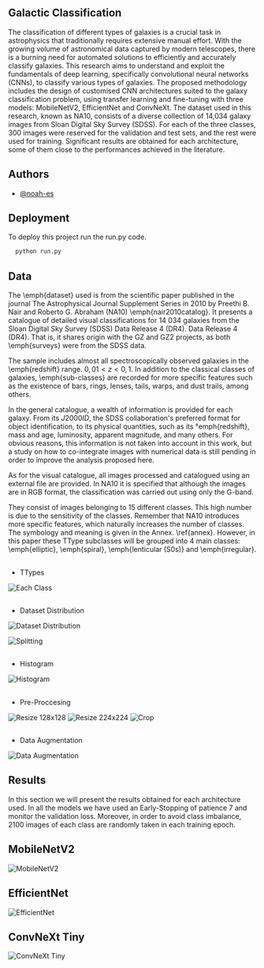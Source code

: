 
## Galactic Classification

The classification of different types of galaxies is a crucial task in astrophysics that traditionally requires extensive manual effort. With the growing volume of astronomical data captured by modern telescopes, there is a burning need for automated solutions to efficiently and accurately classify galaxies. This research aims to understand and exploit the fundamentals of deep learning, specifically convolutional neural networks (CNNs), to classify various types of galaxies. The proposed methodology includes the design of customised CNN architectures suited to the galaxy classification problem, using transfer learning and fine-tuning with three models: MobileNetV2, EfficientNet and ConvNeXt. The dataset used in this research, known as NA10, consists of a diverse collection of 14,034 galaxy images from Sloan Digital Sky Survey (SDSS). For each of the three classes, 300 images were reserved for the validation and test sets, and the rest were used for training. Significant results are obtained for each architecture, some of them close to the performances achieved in the literature.


## Authors

- [@noah-es](https://github.com/noah-es)


## Deployment

To deploy this project run the run.py code.

```bash
  python run.py
```


## Data

The \emph{dataset} used is from the scientific paper published in the journal The Astrophysical Journal Supplement Series in 2010 by Preethi B. Nair and Roberto G. Abraham (NA10) \emph{nair2010catalog}. It presents a catalogue of detailed visual classifications for 14 034 galaxies from the Sloan Digital Sky Survey (SDSS) Data Release 4 (DR4).
Data Release 4 (DR4). That is, it shares origin with the GZ and GZ2 projects, as both \emph{surveys} were from the SDSS data.

The sample includes almost all spectroscopically observed galaxies in the \emph{redshift} range.
$0,01 <z< 0,1$. In addition to the classical classes of galaxies, \emph{sub-classes} are recorded for more specific features such as the existence of bars, rings, lenses, tails, warps, and dust trails, among others. 

In the general catalogue, a wealth of information is provided for each galaxy. From its $J2000ID$, the SDSS collaboration's preferred format for object identification, to its physical quantities, such as its °emph{redshift}, mass and age, luminosity, apparent magnitude, and many others. For obvious reasons, this information is not taken into account in this work, but a study on how to co-integrate images with numerical data is still pending in order to improve the analysis proposed here.

As for the visual catalogue, all images processed and catalogued using an external file are provided. In NA10 it is specified that although the images are in RGB format, the classification was carried out using only the G-band. 

They consist of images belonging to 15 different classes. This high number is due to the sensitivity of the classes. Remember that NA10 introduces more specific features, which naturally increases the number of classes. The symbology and meaning is given in the Annex. \ref{annex}. However, in this paper these TType subclasses will be grouped into 4 main classes: \emph{elliptic}, \emph{spiral}, \emph{lenticular (S0s)} and \emph{irregular}.
##
* TTypes 

![Each Class](Code/Each_Class/Clases.jpg)
##
* Dataset Distribution

![Dataset Distribution](Resultados/DS_Distribution_Corrupts.png)

![Splitting](Resultados/TRAIN%20(1).png)

##
* Histogram

![Histogram](Code/Histogram/histograma.png)
##
* Pre-Proccesing

![Resize 128x128](Resultados/128x128.png)
![Resize 224x224](Resultados/224x224.png)
![Crop](Resultados/crop.png)
##
* Data Augmentation

![Data Augmentation](Code/Data%20Augmentation/data_augmentation.png)

## Results

In this section we will present the results obtained for each architecture used.
In all the models we have used an Early-Stopping of patience 7 and monitor the validation loss. Moreover, in order to avoid class imbalance, 2100 images of each class are randomly taken in each training epoch. 


## MobileNetV2

![MobileNetV2](Resultados/Fotos_Prediccion.png)

## EfficientNet

![EfficientNet](Resultados/PrediccionesEN.png)

## ConvNeXt Tiny

![ConvNeXt Tiny](Resultados/PrediccionCNX.png)
